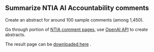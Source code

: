 ## Summarize NTIA AI Accountability comments

Create an abstract for around 100 sample comments (among 1,450).

Go through portion of 
[NTIA comment pages](https://www.regulations.gov/docket/NTIA-2023-0005/comments), 
use [OpenAI API](https://platform.openai.com/docs/api-reference/chat) to create abstracts. 

The result page can be [downloaded here](https://github.com/sproffer/NTIA_rfc_samples/releases/download/AI-generated-summary/rfc_comments_summary.html) .



